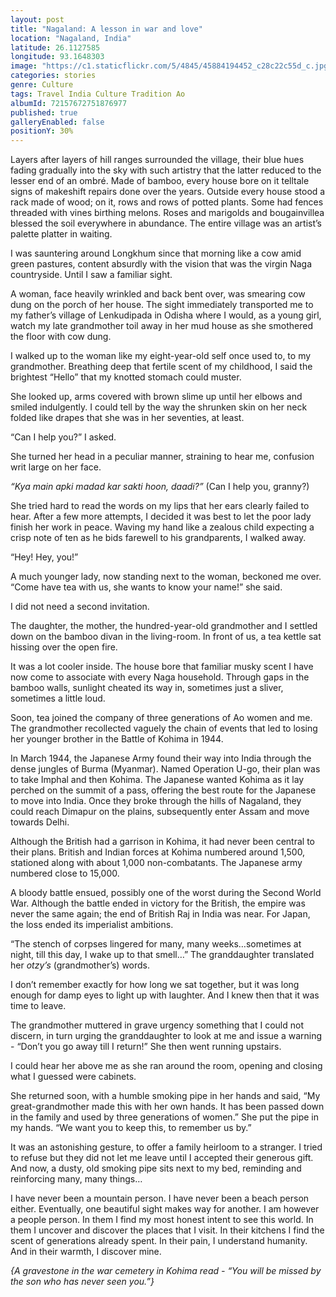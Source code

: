 ```yaml
---
layout: post
title: "Nagaland: A lesson in war and love"
location: "Nagaland, India"
latitude: 26.1127585
longitude: 93.1648303
image: "https://c1.staticflickr.com/5/4845/45884194452_c28c22c55d_c.jpg"
categories: stories
genre: Culture
tags: Travel India Culture Tradition Ao
albumId: 72157672751876977
published: true
galleryEnabled: false
positionY: 30%
---
```


Layers after layers of hill ranges surrounded the village, their blue hues fading gradually into the sky with such artistry that the latter reduced to the lesser end of an ombré. Made of bamboo, every house bore on it telltale signs of makeshift repairs done over the years. Outside every house stood a rack made of wood; on it, rows and rows of potted plants. Some had fences threaded with vines birthing melons. Roses and marigolds and bougainvillea blessed the soil everywhere in abundance. The entire village was an artist’s palette platter in waiting.

I was sauntering around Longkhum since that morning like a cow amid green pastures, content absurdly with the vision that was the virgin Naga countryside. Until I saw a familiar sight. 

A woman, face heavily wrinkled and back bent over, was smearing cow dung on the porch of her house. The sight immediately transported me to my father’s village of Lenkudipada in Odisha where I would, as a young girl, watch my late grandmother toil away in her mud house as she smothered the floor with cow dung. 

I walked up to the woman like my eight-year-old self once used to, to my grandmother. Breathing deep that fertile scent of my childhood, I said the brightest “Hello” that my knotted stomach could muster.

She looked up, arms covered with brown slime up until her elbows and smiled indulgently. I could tell by the way the shrunken skin on her neck folded like drapes that she was in her seventies, at least.

“Can I help you?” I asked.

She turned her head in a peculiar manner, straining to hear me, confusion writ large on her face.

_“Kya main apki madad kar sakti hoon, daadi?”_ (Can I help you, granny?) 

She tried hard to read the words on my lips that her ears clearly failed to hear. After a few more attempts, I decided it was best to let the poor lady finish her work in peace. Waving my hand like a zealous child expecting a crisp note of ten as he bids farewell to his grandparents, I walked away. 

“Hey! Hey, you!”

A much younger lady, now standing next to the woman, beckoned me over.
“Come have tea with us, she wants to know your name!” she said.

I did not need a second invitation.

The daughter, the mother, the hundred-year-old grandmother and I settled down on the bamboo divan in the living-room. In front of us, a tea kettle sat hissing over the open fire. 

It was a lot cooler inside. The house bore that familiar musky scent I have now come to associate with every Naga household. Through gaps in the bamboo walls, sunlight cheated its way in, sometimes just a sliver, sometimes a little loud. 

Soon, tea joined the company of three generations of Ao women and me. The grandmother recollected vaguely the chain of events that led to losing her younger brother in the Battle of Kohima in 1944. 

In March 1944, the Japanese Army found their way into India through the dense jungles of Burma (Myanmar). Named Operation U-go, their plan was to take Imphal and then Kohima. The Japanese wanted Kohima as it lay perched on the summit of a pass, offering the best route for the Japanese to move into India. Once they broke through the hills of Nagaland, they could reach Dimapur on the plains, subsequently enter Assam and move towards Delhi.

Although the British had a garrison in Kohima, it had never been central to their plans. British and Indian forces at Kohima numbered around 1,500, stationed along with about 1,000 non-combatants. The Japanese army numbered close to 15,000.

A bloody battle ensued, possibly one of the worst during the Second World War. Although the battle ended in victory for the British, the empire was never the same again; the end of British Raj in India was near. For Japan, the loss ended its imperialist ambitions.

“The stench of corpses lingered for many, many weeks…sometimes at night, till this day, I wake up to that smell…” The granddaughter translated her _otzy’s_ (grandmother’s) words.

I don’t remember exactly for how long we sat together, but it was long enough for damp eyes to light up with laughter. And I knew then that it was time to leave.

The grandmother muttered in grave urgency something that I could not discern, in turn urging the granddaughter to look at me and issue a warning - “Don’t you go away till I return!” She then went running upstairs. 

I could hear her above me as she ran around the room, opening and closing what I guessed were cabinets.

She returned soon, with a humble smoking pipe in her hands and said, “My great-grandmother made this with her own hands. It has been passed down in the family and used by three generations of women.” She put the pipe in my hands. “We want you to keep this, to remember us by.”

It was an astonishing gesture, to offer a family heirloom to a stranger. I tried to refuse but they did not let me leave until I accepted their generous gift. And now, a dusty, old smoking pipe sits next to my bed, reminding and reinforcing many, many things…

I have never been a mountain person. I have never been a beach person either. Eventually, one beautiful sight makes way for another. I am however a people person. In them I find my most honest intent to see this world. In them I uncover and discover the places that I visit. In their kitchens I find the scent of generations already spent. In their pain, I understand humanity. And in their warmth, I discover mine.

_{A gravestone in the war cemetery in Kohima read - “You will be missed by the son who has never seen you.”}_ 
